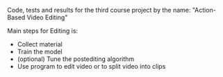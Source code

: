 Code, tests and results for the third course project by the name: "Action-Based Video Editing"

Main steps for Editing is:
- Collect material
- Train the model
- (optional) Tune the postediting algorithm
- Use program to edit video or to split video into clips
